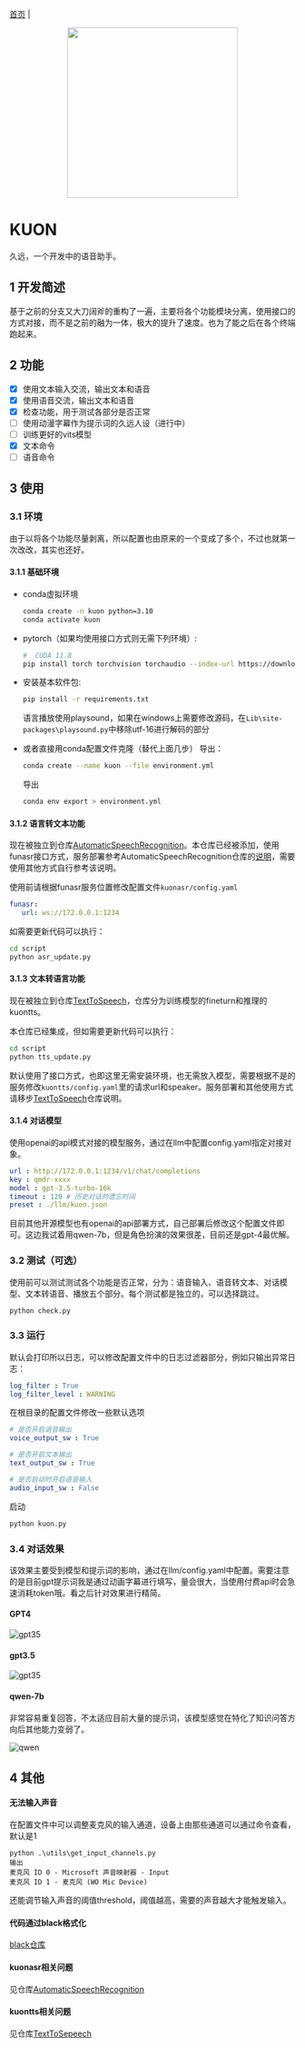 [首页](./README.md) | 
<p align="center">
 <img src="./pic/logo.png" align="middle" width = "300"/>
<p align="center">
</p>

# KUON

久远，一个开发中的语音助手。

## 1 开发简述

基于之前的分支又大刀阔斧的重构了一遍，主要将各个功能模块分离，使用接口的方式对接，而不是之前的融为一体，极大的提升了速度。也为了能之后在各个终端跑起来。


## 2 功能

- [x] 使用文本输入交流，输出文本和语音
- [x] 使用语音交流，输出文本和语音
- [x] 检查功能，用于测试各部分是否正常
- [ ] 使用动漫字幕作为提示词的久远人设（进行中）
- [ ] 训练更好的vits模型
- [x] 文本命令
- [ ] 语音命令

## 3 使用

### 3.1 环境

由于以将各个功能尽量剥离，所以配置也由原来的一个变成了多个，不过也就第一次改改，其实也还好。

#### 3.1.1 基础环境

* conda虚拟环境
    ```bash
    conda create -n kuon python=3.10
    conda activate kuon
    ```

* pytorch（如果均使用接口方式则无需下列环境）:
    ```bash
    #  CUDA 11.8
    pip install torch torchvision torchaudio --index-url https://download.pytorch.org/whl/cu118
    ```

* 安装基本软件包:
    ```bash
    pip install -r requirements.txt
    ```
    语言播放使用playsound，如果在windows上需要修改源码，在`Lib\site-packages\playsound.py`中移除utf-16进行解码的部分

* 或者直接用conda配置文件克隆（替代上面几步）
    导出：
    ```bash
    conda create --name kuon --file environment.yml
    ```
    导出
    ```bash
    conda env export > environment.yml
    ```

#### 3.1.2 语言转文本功能

现在被独立到仓库[AutomaticSpeechRecognition](https://github.com/lissettecarlr/AutomaticSpeechRecognition)。本仓库已经被添加，使用funasr接口方式，服务部署参考AutomaticSpeechRecognition仓库的[说明](https://github.com/lissettecarlr/AutomaticSpeechRecognition/blob/main/README.md)，需要使用其他方式自行参考该说明。


使用前请根据funasr服务位置修改配置文件`kuonasr/config.yaml`
```yaml
funasr:
   url: ws://172.0.0.1:1234
```

如需要更新代码可以执行：
```bash
cd script
python asr_update.py
```

#### 3.1.3 文本转语言功能

现在被独立到仓库[TextToSpeech](https://github.com/lissettecarlr/TextToSpeech)，仓库分为训练模型的fineturn和推理的kuontts。

本仓库已经集成，但如需要更新代码可以执行：
```bash
cd script
python tts_update.py
```

默认使用了接口方式，也即这里无需安装环境，也无需放入模型，需要根据不是的服务修改`kuontts/config.yaml`里的请求url和speaker。服务部署和其他使用方式请移步[TextToSpeech](https://github.com/lissettecarlr/TextToSpeech)仓库说明。



#### 3.1.4 对话模型

使用openai的api模式对接的模型服务，通过在llm中配置config.yaml指定对接对象。
```yaml
url : http://172.0.0.1:1234/v1/chat/completions
key : qmdr-xxxx
model : gpt-3.5-turbo-16k
timeout : 120 # 历史对话的遗忘时间
preset : ./llm/kuon.json 
```

目前其他开源模型也有openai的api部署方式，自己部署后修改这个配置文件即可。这边我试着用qwen-7b，但是角色扮演的效果很差，目前还是gpt-4最优解。

### 3.2 测试（可选）

使用前可以测试测试各个功能是否正常，分为：语音输入、语音转文本、对话模型、文本转语音、播放五个部分。每个测试都是独立的，可以选择跳过。

```bash
python check.py
```

### 3.3 运行

默认会打印所以日志，可以修改配置文件中的日志过滤器部分，例如只输出异常日志：
```yaml
log_filter : True
log_filter_level : WARNING
```

在根目录的配置文件修改一些默认选项
```yaml
# 是否开启语音输出
voice_output_sw : True

# 是否开启文本输出
text_output_sw : True

# 是否启动时开启语音输入
audio_input_sw : False
```

启动
```bash
python kuon.py
```

### 3.4 对话效果

该效果主要受到模型和提示词的影响，通过在llm/config.yaml中配置。需要注意的是目前gpt提示词我是通过动画字幕进行填写，量会很大，当使用付费api时会急速消耗token哦。看之后针对效果进行精简。

#### GPT4

![gpt35](./pic/gpt4.png)

#### gpt3.5

![gpt35](./pic/gpt35.png)

#### qwen-7b

非常容易重复回答，不太适应目前大量的提示词，该模型感觉在特化了知识问答方向后其他能力变弱了。

![qwen](./pic/qwen-chat.png)


## 4 其他

#### 无法输入声音

在配置文件中可以调整麦克风的输入通道，设备上由那些通道可以通过命令查看，默认是1
```
python .\utils\get_input_channels.py
输出
麦克风 ID 0 - Microsoft 声音映射器 - Input
麦克风 ID 1 - 麦克风 (WO Mic Device)
```
还能调节输入声音的阈值threshold，阈值越高，需要的声音越大才能触发输入。

#### 代码通过black格式化

[black仓库](https://github.com/psf/black)

#### kuonasr相关问题

见仓库[AutomaticSpeechRecognition](https://github.com/lissettecarlr/AutomaticSpeechRecognition)

#### kuontts相关问题

见仓库[TextToSepeech](https://github.com/lissettecarlr/TextToSpeech)